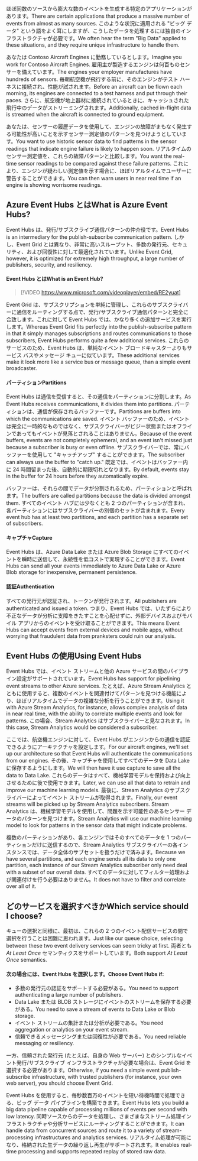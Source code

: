 <span data-ttu-id="e561f-101">ほぼ同数のソースから膨大な数のイベントを生成する特定のアプリケーションがあります。</span><span class="sxs-lookup"><span data-stu-id="e561f-101">There are certain applications that produce a massive number of events from almost as many sources.</span></span> <span data-ttu-id="e561f-102">このような状況に適用される "ビッグ データ" という語をよく耳にしますが、こうしたデータを処理するには独自のインフラストラクチャが必要です。</span><span class="sxs-lookup"><span data-stu-id="e561f-102">We often hear the term "Big Data" applied to these situations, and they require unique infrastructure to handle them.</span></span>

<span data-ttu-id="e561f-103">あなたは Contoso Aircraft Engines に勤務しているとします。</span><span class="sxs-lookup"><span data-stu-id="e561f-103">Imagine you work for Contoso Aircraft Engines.</span></span> <span data-ttu-id="e561f-104">雇用主が製造するエンジンは何百ものセンサーを備えています。</span><span class="sxs-lookup"><span data-stu-id="e561f-104">The engines your employer manufactures have hundreds of sensors.</span></span> <span data-ttu-id="e561f-105">毎朝航空機が飛行する前に、そのエンジンがテスト ハーネスに接続され、性能が試されます。</span><span class="sxs-lookup"><span data-stu-id="e561f-105">Before an aircraft can be flown each morning, its engines are connected to a test harness and put through their paces.</span></span> <span data-ttu-id="e561f-106">さらに、航空機が地上器材に接続されているときに、キャッシュされた飛行中のデータがストリーミングされます。</span><span class="sxs-lookup"><span data-stu-id="e561f-106">Additionally, cached in-flight data is streamed when the aircraft is connected to ground equipment.</span></span>

<span data-ttu-id="e561f-107">あなたは、センサーの履歴データを使用して、エンジンの故障がまもなく発生する可能性が高いことを示すセンサー測定値のパターンを見つけようとしています。</span><span class="sxs-lookup"><span data-stu-id="e561f-107">You want to use historic sensor data to find patterns in the sensor readings that indicate engine failure is likely to happen soon.</span></span> <span data-ttu-id="e561f-108">リアルタイムのセンサー測定値を、これらの故障パターンと比較します。</span><span class="sxs-lookup"><span data-stu-id="e561f-108">You want the real-time sensor readings to be compared against these failure patterns.</span></span> <span data-ttu-id="e561f-109">これにより、エンジンが疑わしい測定値を示す場合に、ほぼリアルタイムでユーザーに警告することができます。</span><span class="sxs-lookup"><span data-stu-id="e561f-109">You can then warn users in near real time if an engine is showing worrisome readings.</span></span>

## <a name="what-is-azure-event-hubs"></a><span data-ttu-id="e561f-110">Azure Event Hubs とは</span><span class="sxs-lookup"><span data-stu-id="e561f-110">What is Azure Event Hubs?</span></span>
<span data-ttu-id="e561f-111">Event Hubs は、発行/サブスクライブ通信パターンの仲介役です。</span><span class="sxs-lookup"><span data-stu-id="e561f-111">Event Hubs is an intermediary for the publish-subscribe communication pattern.</span></span> <span data-ttu-id="e561f-112">しかし、Event Grid とは異なり、非常に高いスループット、多数の発行元、セキュリティ、および回復性に対して最適化されています。</span><span class="sxs-lookup"><span data-stu-id="e561f-112">Unlike Event Grid, however, it is optimized for extremely high throughput, a large number of publishers, security, and resiliency.</span></span>

#### <a name="what-is-an-event-hub"></a><span data-ttu-id="e561f-113">Event Hubs とは</span><span class="sxs-lookup"><span data-stu-id="e561f-113">What is an Event Hub?</span></span>

> [!VIDEO https://www.microsoft.com/videoplayer/embed/RE2yuat]

<span data-ttu-id="e561f-114">Event Grid は、サブスクリプションを単純に管理し、これらのサブスクライバーに通信をルーティングする点で、発行/サブスクライブ通信パターンと完全に合致します。これに対して Event Hubs では、かなり多くの追加サービスを実行します。</span><span class="sxs-lookup"><span data-stu-id="e561f-114">Whereas Event Grid fits perfectly into the publish-subscribe pattern in that it simply manages subscriptions and routes communications to those subscribers, Event Hubs performs quite a few additional services.</span></span> <span data-ttu-id="e561f-115">これらのサービスのため、Event Hubs は、単純なイベント ブロードキャスターよりもサービス バスやメッセージ キューに似ています。</span><span class="sxs-lookup"><span data-stu-id="e561f-115">These additional services make it look more like a service bus or message queue, than a simple event broadcaster.</span></span>

#### <a name="partitions"></a><span data-ttu-id="e561f-116">パーティション</span><span class="sxs-lookup"><span data-stu-id="e561f-116">Partitions</span></span>
<span data-ttu-id="e561f-117">Event Hubs は通信を受信すると、その通信をパーティションに分割します。</span><span class="sxs-lookup"><span data-stu-id="e561f-117">As Event Hubs receives communications, it divides them into partitions.</span></span> <span data-ttu-id="e561f-118">パーティションは、通信が保存されるバッファーです。</span><span class="sxs-lookup"><span data-stu-id="e561f-118">Partitions are buffers into which the communications are saved.</span></span> <span data-ttu-id="e561f-119">イベント バッファーのため、イベントは完全に一時的なものではなく、サブスクライバーがビジー状態またはオフラインであってもイベントが見落とされることはありません。</span><span class="sxs-lookup"><span data-stu-id="e561f-119">Because of the event buffers, events are not completely ephemeral, and an event isn't missed just because a subscriber is busy or even offline.</span></span> <span data-ttu-id="e561f-120">サブスクライバーでは、常にバッファーを使用して "キャッチアップ" することができます。</span><span class="sxs-lookup"><span data-stu-id="e561f-120">The subscriber can always use the buffer to "catch up."</span></span> <span data-ttu-id="e561f-121">既定では、イベントはバッファー内に 24 時間留まった後、自動的に期限切れとなります。</span><span class="sxs-lookup"><span data-stu-id="e561f-121">By default, events stay in the buffer for 24 hours before they automatically expire.</span></span>

<span data-ttu-id="e561f-122">バッファーは、それらの間でデータが分割されるため、パーティションと呼ばれます。</span><span class="sxs-lookup"><span data-stu-id="e561f-122">The buffers are called partitions because the data is divided amongst them.</span></span> <span data-ttu-id="e561f-123">すべてのイベント ハブには少なくとも 2 つのパーティションが含まれ、各パーティションにはサブスクライバーの別個のセットが含まれます。</span><span class="sxs-lookup"><span data-stu-id="e561f-123">Every event hub has at least two partitions, and each partition has a separate set of subscribers.</span></span>

#### <a name="capture"></a><span data-ttu-id="e561f-124">キャプチャ</span><span class="sxs-lookup"><span data-stu-id="e561f-124">Capture</span></span>
<span data-ttu-id="e561f-125">Event Hubs は、Azure Data Lake または Azure Blob Storage にすべてのイベントを瞬時に送信して、永続性を低コストで実現することができます。</span><span class="sxs-lookup"><span data-stu-id="e561f-125">Event Hubs can send all your events immediately to Azure Data Lake or Azure Blob storage for inexpensive, permanent persistence.</span></span>

#### <a name="authentication"></a><span data-ttu-id="e561f-126">認証</span><span class="sxs-lookup"><span data-stu-id="e561f-126">Authentication</span></span>
<span data-ttu-id="e561f-127">すべての発行元が認証され、トークンが発行されます。</span><span class="sxs-lookup"><span data-stu-id="e561f-127">All publishers are authenticated and issued a token.</span></span> <span data-ttu-id="e561f-128">つまり、Event Hubs では、いたずらにより不正なデータが分析に支障をきたすことを心配せずに、外部デバイスおよびモバイル アプリからのイベントを受け取ることができます。</span><span class="sxs-lookup"><span data-stu-id="e561f-128">This means Event Hubs can accept events from external devices and mobile apps, without worrying that fraudulent data from pranksters could ruin our analysis.</span></span> 

## <a name="using-event-hubs"></a><span data-ttu-id="e561f-129">Event Hubs の使用</span><span class="sxs-lookup"><span data-stu-id="e561f-129">Using Event Hubs</span></span>
<span data-ttu-id="e561f-130">Event Hubs では、イベント ストリームと他の Azure サービスの間のパイプライン設定がサポートされています。</span><span class="sxs-lookup"><span data-stu-id="e561f-130">Event Hubs has support for pipelining event streams to other Azure services.</span></span> <span data-ttu-id="e561f-131">たとえば、Azure Stream Analytics とともに使用すると、複数のイベントを関連付けてパターンを見つける機能により、ほぼリアルタイムでデータの複雑な分析を行うことができます。</span><span class="sxs-lookup"><span data-stu-id="e561f-131">Using it with Azure Stream Analytics, for instance, allows complex analysis of data in near real time, with the ability to correlate multiple events and look for patterns.</span></span> <span data-ttu-id="e561f-132">この場合、Stream Analytics はサブスクライバーと見なされます。</span><span class="sxs-lookup"><span data-stu-id="e561f-132">In this case, Stream Analytics would be considered a subscriber.</span></span>

<span data-ttu-id="e561f-133">ここでは、航空機エンジンに対して、Event Hubs がエンジンからの通信を認証できるようにアーキテクチャを設定します。</span><span class="sxs-lookup"><span data-stu-id="e561f-133">For our aircraft engines, we'll set up our architecture so that Event Hubs will authenticate the communications from our engines.</span></span> <span data-ttu-id="e561f-134">その後、キャプチャを使用してすべてのデータを Data Lake に保存するようにします。</span><span class="sxs-lookup"><span data-stu-id="e561f-134">We will then have it use capture to save all the data to Data Lake.</span></span> <span data-ttu-id="e561f-135">これらのデータはすべて、機械学習モデルを保持および向上させるために後で使用できます。</span><span class="sxs-lookup"><span data-stu-id="e561f-135">Later, we can use all that data to retrain and improve our machine learning models.</span></span> <span data-ttu-id="e561f-136">最後に、Stream Analytics のサブスクライバーによってイベント ストリームが取得されます。</span><span class="sxs-lookup"><span data-stu-id="e561f-136">Finally, our event streams will be picked up by Stream Analytics subscribers.</span></span> <span data-ttu-id="e561f-137">Stream Analytics は、機械学習モデルを使用して、問題を示す可能性のあるセンサー データのパターンを見つけます。</span><span class="sxs-lookup"><span data-stu-id="e561f-137">Stream Analytics will use our machine learning model to look for patterns in the sensor data that might indicate problems.</span></span>

<span data-ttu-id="e561f-138">複数のパーティションがあり、各エンジンではそのすべてのデータを 1 つのパーティションだけに送信するので、Stream Analytics サブスクライバーの各インスタンスでは、データ全体のサブセットを扱うだけで済みます。</span><span class="sxs-lookup"><span data-stu-id="e561f-138">Because we have several partitions, and each engine sends all its data to only one partition, each instance of our Stream Analytics subscriber only need deal with a subset of our overall data.</span></span> <span data-ttu-id="e561f-139">すべてのデータに対してフィルター処理および関連付けを行う必要はありません。</span><span class="sxs-lookup"><span data-stu-id="e561f-139">It does not have to filter and correlate over all of it.</span></span>

## <a name="which-service-should-i-choose"></a><span data-ttu-id="e561f-140">どのサービスを選択すべきか</span><span class="sxs-lookup"><span data-stu-id="e561f-140">Which service should I choose?</span></span>
<span data-ttu-id="e561f-141">キューの選択と同様に、最初は、これらの 2 つのイベント配信サービスの間で選択を行うことは困難に思われます。</span><span class="sxs-lookup"><span data-stu-id="e561f-141">Just like our queue choice, selecting between these two event delivery services can seem tricky at first.</span></span> <span data-ttu-id="e561f-142">両者とも *At Least Once* セマンティクスをサポートしています。</span><span class="sxs-lookup"><span data-stu-id="e561f-142">Both support *At Least Once* semantics.</span></span>

#### <a name="choose-event-hubs-if"></a><span data-ttu-id="e561f-143">次の場合には、Event Hubs を選択します。</span><span class="sxs-lookup"><span data-stu-id="e561f-143">Choose Event Hubs if:</span></span>  

- <span data-ttu-id="e561f-144">多数の発行元の認証をサポートする必要がある。</span><span class="sxs-lookup"><span data-stu-id="e561f-144">You need to support authenticating a large number of publishers.</span></span>
- <span data-ttu-id="e561f-145">Data Lake または BLOB ストレージにイベントのストリームを保存する必要がある。</span><span class="sxs-lookup"><span data-stu-id="e561f-145">You need to save a stream of events to Data Lake or Blob storage.</span></span>
- <span data-ttu-id="e561f-146">イベント ストリームの集計または分析が必要である。</span><span class="sxs-lookup"><span data-stu-id="e561f-146">You need aggregation or analytics on your event stream.</span></span>
- <span data-ttu-id="e561f-147">信頼できるメッセージングまたは回復性が必要である。</span><span class="sxs-lookup"><span data-stu-id="e561f-147">You need reliable messaging or resiliency.</span></span>  

<span data-ttu-id="e561f-148">一方、信頼された発行元 (たとえば、自身の Web サーバー) とのシンプルなイベント発行/サブスクライブ インフラストラクチャが必要な場合は、Event Grid を選択する必要があります。</span><span class="sxs-lookup"><span data-stu-id="e561f-148">Otherwise, if you need a simple event publish-subscribe infrastructure, with trusted publishers (for instance, your own web server), you should choose Event Grid.</span></span>

<span data-ttu-id="e561f-149">Event Hubs を使用すると、毎秒数百万のイベントを短い待機時間で処理できる、ビッグ データ パイプラインを構築できます。</span><span class="sxs-lookup"><span data-stu-id="e561f-149">Event Hubs lets you build a big data pipeline capable of processing millions of events per second with low latency.</span></span> <span data-ttu-id="e561f-150">同時ソースからのデータを処理し、さまざまなストリーム処理インフラストラクチャや分析サービスにルーティングすることができます。</span><span class="sxs-lookup"><span data-stu-id="e561f-150">It can handle data from concurrent sources and route it to a variety of stream-processing infrastructures and analytics services.</span></span> <span data-ttu-id="e561f-151">リアルタイム処理が可能になり、格納された生データの繰り返し再生がサポートされます。</span><span class="sxs-lookup"><span data-stu-id="e561f-151">It enables real-time processing and supports repeated replay of stored raw data.</span></span> 